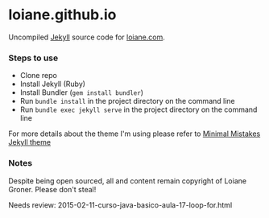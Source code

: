 # loiane.github.io

Uncompiled [Jekyll](//jekyllrb.com) source code for [loiane.com](http://loiane.com).

### Steps to use

* Clone repo
* Install Jekyll (Ruby)
* Install Bundler (`gem install bundler`)
* Run `bundle install` in the project directory on the command line
* Run `bundle exec jekyll serve` in the project directory on the command line

For more details about the theme I'm using please refer to [Minimal Mistakes Jekyll theme](https://mmistakes.github.io)

### Notes

Despite being open sourced, all and content remain copyright of Loiane Groner. Please don't steal!

Needs review:
2015-02-11-curso-java-basico-aula-17-loop-for.html